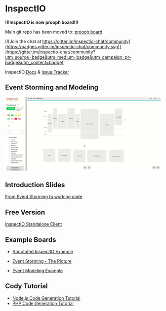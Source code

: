 # InspectIO

**!!!InspectIO is now prooph board!!!**

Main git repo has been moved to: [prooph board](https://github.com/proophboard)

[![Join the chat at https://gitter.im/inspectio-chat/community](https://badges.gitter.im/inspectio-chat/community.svg)](https://gitter.im/inspectio-chat/community?utm_source=badge&utm_medium=badge&utm_campaign=pr-badge&utm_content=badge)

InspectIO [Docs](https://github.com/event-engine/inspectio/wiki) &amp; [Issue Tracker](https://github.com/event-engine/inspectio/issues)

## Event Storming and Modeling
![Realtime Collaboration](assets/event_modeling.gif)

## Introduction Slides

[From Event Storming to working code](https://slides.com/prooph/event-driven-development/fullscreen)

## Free Version

[InspectIO Standalone Client](https://event-engine.io/free-inspectio/)

## Example Boards
- [Annotated InspectIO Example](https://event-engine.io/free-inspectio/inspectio/boards/import/https%3A%2F%2Fraw.githubusercontent.com%2Fevent-engine%2Finspectio%2Fmaster%2Fassets%2FExample%2520Boards%2FInspectIO%2520Example.xml)

- [Event Storming - The Picture](https://event-engine.io/free-inspectio/inspectio/boards/import/https%3A%2F%2Fraw.githubusercontent.com%2Fevent-engine%2Finspectio%2Fmaster%2Fassets%2FExample%2520Boards%2FThe%2520Picture.xml)

- [Event Modeling Example](https://event-engine.io/free-inspectio/inspectio/boards/import/https%3A%2F%2Fraw.githubusercontent.com%2Fevent-engine%2Finspectio%2Fmaster%2Fassets%2FExample%2520Boards%2FEvent%2520Modeling.xml)

## Cody Tutorial

- [Node.js Code Generation Tutorial](https://github.com/event-engine/inspectio/wiki/Node.js-Cody-Tutorial)
- [PHP Code Generation Tutorial](https://github.com/event-engine/inspectio/wiki/PHP-Cody-Tutorial)

